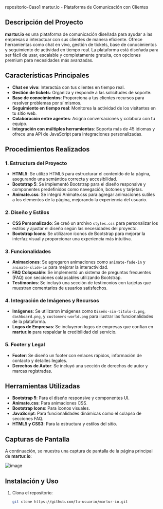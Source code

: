 repositorio-Caso1 martur.io - Plataforma de Comunicación con Clientes

## Descripción del Proyecto

**martur.io** es una plataforma de comunicación diseñada para ayudar a las empresas a interactuar con sus clientes de manera eficiente. Ofrece herramientas como chat en vivo, gestión de tickets, base de conocimientos y seguimiento de actividad en tiempo real. La plataforma está diseñada para ser fácil de usar, escalable y completamente gratuita, con opciones premium para necesidades más avanzadas.

## Características Principales

- **Chat en vivo**: Interactúa con tus clientes en tiempo real.
- **Gestión de tickets**: Organiza y responde a las solicitudes de soporte.
- **Base de conocimientos**: Proporciona a tus clientes recursos para resolver problemas por sí mismos.
- **Seguimiento en tiempo real**: Monitorea la actividad de los visitantes en tu sitio web.
- **Colaboración entre agentes**: Asigna conversaciones y colabora con tu equipo.
- **Integración con múltiples herramientas**: Soporta más de 45 idiomas y ofrece una API de JavaScript para integraciones personalizadas.

## Procedimientos Realizados

### 1. **Estructura del Proyecto**
   - **HTML5**: Se utilizó HTML5 para estructurar el contenido de la página, asegurando una semántica correcta y accesibilidad.
   - **Bootstrap 5**: Se implementó Bootstrap para el diseño responsive y componentes predefinidos como navegación, botones y tarjetas.
   - **Animate.css**: Se integró Animate.css para agregar animaciones sutiles a los elementos de la página, mejorando la experiencia del usuario.

### 2. **Diseño y Estilos**
   - **CSS Personalizado**: Se creó un archivo `styles.css` para personalizar los estilos y ajustar el diseño según las necesidades del proyecto.
   - **Bootstrap Icons**: Se utilizaron íconos de Bootstrap para mejorar la interfaz visual y proporcionar una experiencia más intuitiva.

### 3. **Funcionalidades**
   - **Animaciones**: Se agregaron animaciones como `animate-fade-in` y `animate-slide-in` para mejorar la interactividad.
   - **FAQ Colapsable**: Se implementó un sistema de preguntas frecuentes (FAQ) con secciones colapsables utilizando Bootstrap.
   - **Testimonios**: Se incluyó una sección de testimonios con tarjetas que muestran comentarios de usuarios satisfechos.

### 4. **Integración de Imágenes y Recursos**
   - **Imágenes**: Se utilizaron imágenes como `Diseño-sin-titulo-2.png`, `dashboard.png`, y `customers-world.png` para ilustrar las funcionalidades de la plataforma.
   - **Logos de Empresas**: Se incluyeron logos de empresas que confían en **martur.io** para respaldar la credibilidad del servicio.

### 5. **Footer y Legal**
   - **Footer**: Se diseñó un footer con enlaces rápidos, información de contacto y detalles legales.
   - **Derechos de Autor**: Se incluyó una sección de derechos de autor y marcas registradas.

## Herramientas Utilizadas

- **Bootstrap 5**: Para el diseño responsive y componentes UI.
- **Animate.css**: Para animaciones CSS.
- **Bootstrap Icons**: Para íconos visuales.
- **JavaScript**: Para funcionalidades dinámicas como el colapso de secciones FAQ.
- **HTML5 y CSS3**: Para la estructura y estilos del sitio.

## Capturas de Pantalla

A continuación, se muestra una captura de pantalla de la página principal de **martur.io**:

![image](https://github.com/user-attachments/assets/c17d92a1-70db-4762-9014-da6381f43802)


## Instalación y Uso

1. Clona el repositorio:
   ```bash
   git clone https://github.com/tu-usuario/martur-io.git

   

   
